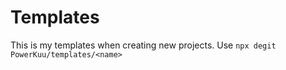 # Templates

This is my templates when creating new projects.
Use ```npx degit PowerKuu/templates/<name>```
